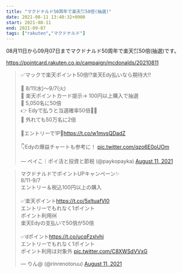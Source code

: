```yaml
---
title: "マクドナルド50周年で楽天㌽50倍(抽選)"
date: 2021-08-11 13:40:32+0900
start: 2021-08-11
end: 2021-09-07
tags: ["rakuten","マクドナルド"]
---
```


08月11日から09月07日までマクドナルド50周年で楽天㌽50倍(抽選)です。

https://pointcard.rakuten.co.jp/campaign/mcdonalds/20210811

<blockquote class="twitter-tweet"><p lang="ja" dir="ltr">✅マックで楽天ポイント50倍⁉️楽天Edy払いなら期待大‼️<br><br>🔹 8/11(水)〜9/7(火)<br>🔹 楽天ポイントカード提示→ 100円以上購入で抽選<br>🔹 5,050名に50倍<br>👉 Edyで払うと当選確率50倍🥰✨<br>🔹 外れても50万名に2倍<br><br>🔻エントリーで1P🔻<a href="https://t.co/w1mvsQDadZ">https://t.co/w1mvsQDadZ</a><br><br>👇Edyの爆益チャートも参考に！ <a href="https://t.co/qzo6E0oUOm">pic.twitter.com/qzo6E0oUOm</a></p>&mdash; ペイこ｜ポイ活と投資と節税 (@paykopayka) <a href="https://twitter.com/paykopayka/status/1425402329856024581?ref_src=twsrc%5Etfw">August 11, 2021</a></blockquote> <script async src="https://platform.twitter.com/widgets.js" charset="utf-8"></script>
<blockquote class="twitter-tweet"><p lang="ja" dir="ltr">マクドナルドでポイントUPキャンペーン✨<br>8/11-9/7<br>エントリー＆税込100円以上の購入<br><br>✅楽天ポイント<a href="https://t.co/5xltuafVl0">https://t.co/5xltuafVl0</a><br>エントリーでもれなく1ポイント<br>ポイント利用🆗<br>楽天Edyの支払いで50倍が50倍<br><br>✅dポイント<a href="https://t.co/ucqFzxlvhi">https://t.co/ucqFzxlvhi</a><br>エントリーでもれなく1ポイント<br>ポイント利用は対象外 <a href="https://t.co/C8XWSdVVxG">pic.twitter.com/C8XWSdVVxG</a></p>&mdash; りん@ (@rinrenotoruu) <a href="https://twitter.com/rinrenotoruu/status/1425246780367589376?ref_src=twsrc%5Etfw">August 11, 2021</a></blockquote> <script async src="https://platform.twitter.com/widgets.js" charset="utf-8"></script>
